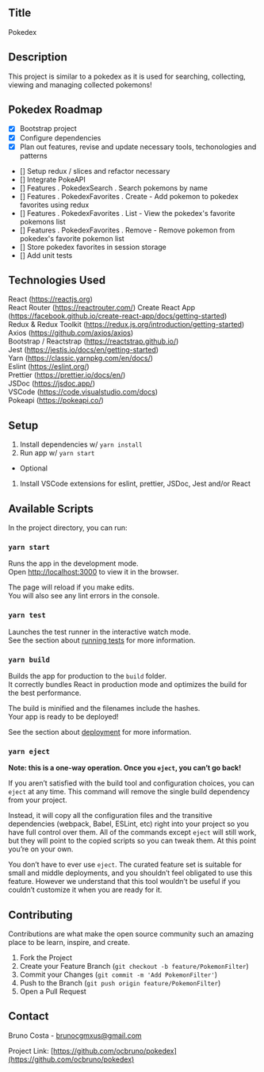 ## Title

Pokedex

## Description

This project is similar to a pokedex as it is used for searching, collecting, viewing and managing collected pokemons!

## Pokedex Roadmap

- [x] Bootstrap project
- [x] Configure dependencies
- [x] Plan out features, revise and update necessary tools, techonologies and patterns
- [] Setup redux / slices and refactor necessary
- [] Integrate PokeAPI
- [] Features . PokedexSearch . Search pokemons by name
- [] Features . PokedexFavorites . Create - Add pokemon to pokedex favorites using redux
- [] Features . PokedexFavorites . List - View the pokedex's favorite pokemons list
- [] Features . PokedexFavorites . Remove - Remove pokemon from pokedex's favorite pokemon list
- [] Store pokedex favorites in session storage
- [] Add unit tests

## Technologies Used

React (https://reactjs.org) <br/>
React Router (https://reactrouter.com/)
Create React App (https://facebook.github.io/create-react-app/docs/getting-started) <br/>
Redux & Redux Toolkit (https://redux.js.org/introduction/getting-started) <br/>
Axios (https://github.com/axios/axios) <br/>
Bootstrap / Reactstrap (https://reactstrap.github.io/) <br/>
Jest (https://jestjs.io/docs/en/getting-started) <br />
Yarn (https://classic.yarnpkg.com/en/docs/) <br/>
Eslint (https://eslint.org/) <br/>
Prettier (https://prettier.io/docs/en/) <br/>
JSDoc (https://jsdoc.app/) <br/>
VSCode (https://code.visualstudio.com/docs) <br/>
Pokeapi (https://pokeapi.co/) <br/>

## Setup

1. Install dependencies w/ `yarn install`
2. Run app w/ `yarn start`

- Optional

1. Install VSCode extensions for eslint, prettier, JSDoc, Jest and/or React

## Available Scripts

In the project directory, you can run:

### `yarn start`

Runs the app in the development mode.\
Open [http://localhost:3000](http://localhost:3000) to view it in the browser.

The page will reload if you make edits.\
You will also see any lint errors in the console.

### `yarn test`

Launches the test runner in the interactive watch mode.\
See the section about [running tests](https://facebook.github.io/create-react-app/docs/running-tests) for more information.

### `yarn build`

Builds the app for production to the `build` folder.\
It correctly bundles React in production mode and optimizes the build for the best performance.

The build is minified and the filenames include the hashes.\
Your app is ready to be deployed!

See the section about [deployment](https://facebook.github.io/create-react-app/docs/deployment) for more information.

### `yarn eject`

**Note: this is a one-way operation. Once you `eject`, you can’t go back!**

If you aren’t satisfied with the build tool and configuration choices, you can `eject` at any time. This command will remove the single build dependency from your project.

Instead, it will copy all the configuration files and the transitive dependencies (webpack, Babel, ESLint, etc) right into your project so you have full control over them. All of the commands except `eject` will still work, but they will point to the copied scripts so you can tweak them. At this point you’re on your own.

You don’t have to ever use `eject`. The curated feature set is suitable for small and middle deployments, and you shouldn’t feel obligated to use this feature. However we understand that this tool wouldn’t be useful if you couldn’t customize it when you are ready for it.

## Contributing

Contributions are what make the open source community such an amazing place to be learn, inspire, and create.

1. Fork the Project
2. Create your Feature Branch (`git checkout -b feature/PokemonFilter`)
3. Commit your Changes (`git commit -m 'Add PokemonFilter'`)
4. Push to the Branch (`git push origin feature/PokemonFilter`)
5. Open a Pull Request

## Contact

Bruno Costa - brunocgmxus@gmail.com

Project Link: [https://github.com/ocbruno/pokedex](https://github.com/ocbruno/pokedex)
